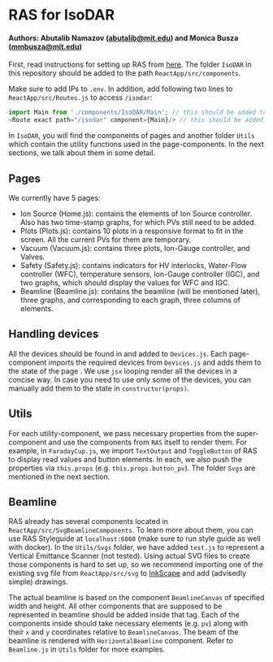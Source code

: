 # RAS for IsoDAR
#### Authors: Abutalib Namazov (abutalib@mit.edu) and Monica Busza (mmbusza@mit.edu)


First, read instructions for setting up RAS from [here](https://github.com/DanielWinklehner/rfq-dip-epics/wiki). The folder `IsoDAR` in this repository should be added to the path `ReactApp/src/components`.

Make sure to add IPs to `.env`. In addition, add following two lines to `ReactApp/src/Routes.js` to access `/isodar`:
```js
import Main from './components/IsoDAR/Main'; // this should be added to the top of the file
<Route exact path="/isodar" component={Main}/> // this should be added inside <Switch> tag
```
In `IsoDAR`, you will find the components of pages and another folder `Utils` which contain the utility functions used in the page-components. In the next sections, we talk about them in some detail.

## Pages
We currently have 5 pages:
- Ion Source (Home.js): contains the elements of Ion Source controller. Also has two time-stamp graphs, for which PVs still need to be added.
- Plots (Plots.js): contains 10 plots in a responsive format to fit in the screen. All the current PVs for them are temporary.
- Vacuum (Vacuum.js): contains three plots, Ion-Gauge controller, and Valves.
- Safety (Safety.js): contains indicators for HV interlocks, Water-Flow controller (WFC), temperature sensors, Ion-Gauge controller (IGC), and two graphs, which should display the values for WFC and IGC. 
- Beamline (Beamline.js): contains the beamline (will be mentioned later), three graphs, and corresponding to each graph, three columns of elements. 

## Handling devices
All the devices should be found in and added to `Devices.js`. Each page-component imports the required devices from `Devices.js` and adds them to the state of the page . We use `jsx` looping render all the devices in a concise way. In case you need to use only some of the devices, you can manually add them to the state in `constructor(props)`.

## Utils
For each utility-component, we pass necessary properties from the super-component and use the components from `RAS` itself to render them. For example, in `FaradayCup.js`, we import `TextOutput` and `ToggleButton` of RAS to display read values and button elements. In each, we also push the properties via `this.props` (e.g. `this.props.button_pv`). The folder `Svgs` are mentioned in the next section.

## Beamline
RAS already has several components located in `ReactApp/src/SvgBeamlineComponents`. To learn more about them, you can use RAS Styleguide at `localhost:6060` (make sure to run style guide as well with docker). In the `Utils/Svgs` folder, we have added `test.js` to represent a Vertical Emittance Scanner (not tested). Using actual SVG files to create those components is hard to set up, so we recommend importing one of the existing svg file from `ReactApp/src/svg` to [InkScape](https://inkscape.org/) and add (advisedly simple) drawings.

The actual beamline is based on the component `BeamlineCanvas` of specified width and height. All other components that are supposed to be represented in beamline should be added inside that tag. Each of the components inside should take necessary elements (e.g. `pv`) along with their `x` and `y` coordinates relative to `BeamlineCanvas`. The beam of the beamline is rendered with `HorizontalBeamline` component. Refer to `Beamline.js` in `Utils` folder for more examples.
